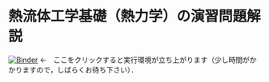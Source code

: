 # 熱流体工学基礎（熱力学）の演習問題解説

[![Binder](https://mybinder.org/badge_logo.svg)](https://mybinder.org/v2/gh/sakamurray/thermodynamics/HEAD) ←　ここをクリックすると実行環境が立ち上がります（少し時間がかかりますので，しばらくお待ち下さい）．
